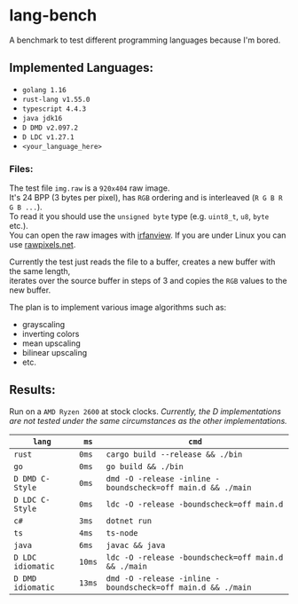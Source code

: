 # lang-bench
A benchmark to test different programming languages because I'm bored.

## Implemented Languages:
- `golang 1.16`
- `rust-lang v1.55.0`
- `typescript 4.4.3`
- `java jdk16`
- `D DMD v2.097.2`
- `D LDC v1.27.1`
- `<your_language_here>`

### Files:
The test file `img.raw` is a `920x404` raw image.  
It's 24 BPP (3 bytes per pixel), has `RGB` ordering and is interleaved (`R G B R G B ...`).  
To read it you should use the `unsigned byte` type (e.g. `uint8_t`, `u8`, `byte` etc.).  
You can open the raw images with [irfanview](https://www.irfanview.com/).
If you are under Linux you can use [rawpixels.net](https://rawpixels.net/).

Currently the test just reads the file to a buffer, creates a new buffer with the same length,  
iterates over the source buffer in steps of 3 and copies the `RGB` values to the new buffer.  

The plan is to implement various image algorithms such as:  
- grayscaling
- inverting colors
- mean upscaling
- bilinear upscaling
- etc.


## Results:
Run on a `AMD Ryzen 2600` at stock clocks.
*Currently, the D implementations are not tested under the same circumstances as the other implementations.*

| `lang`            | `ms`   | `cmd`                                                       |
|-------------------|--------|-------------------------------------------------------------|
| `rust`            | `0ms`  | `cargo build --release && ./bin`                            |
| `go`              | `0ms`  | `go build && ./bin`                                         |
| `D DMD C-Style`   | `0ms`  | `dmd -O -release -inline -boundscheck=off main.d && ./main` |
| `D LDC C-Style`   | `0ms`  | `ldc -O -release -boundscheck=off main.d`                   |
| `c#`              | `3ms`  | `dotnet run`                                                |
| `ts`              | `4ms`  | `ts-node`                                                   |
| `java`            | `6ms`  | `javac && java`                                             |
| `D LDC idiomatic` | `10ms` | `ldc -O -release -boundscheck=off main.d && ./main`         |
| `D DMD idiomatic` | `13ms` | `dmd -O -release -inline -boundscheck=off main.d && ./main` |
